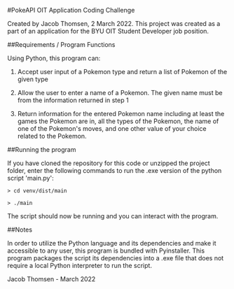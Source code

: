 #PokeAPI OIT Application Coding Challenge

Created by Jacob Thomsen, 2 March 2022.
This project was created as a part of an application for the BYU OIT Student Developer job position.


##Requirements / Program Functions

Using Python, this program can:

1.    Accept user input of a Pokemon type and return a list of Pokemon of the given type

2.    Allow the user to enter a name of a Pokemon. The given name must be from the information returned in step 1

3.    Return information for the entered Pokemon name including at least the games the Pokemon are in,
           all the types of the Pokemon, the name of one of the Pokemon's moves,
           and one other value of your choice related to the Pokemon.


##Running the program

If you have cloned the repository for this code or unzipped the project folder, 
enter the following commands to run the .exe version of the python script 'main.py':

`> cd venv/dist/main`

`> ./main`

The script should now be running and you can interact with the program.


##Notes

In order to utilize the Python language and its dependencies
and make it accessible to any user, this program is bundled
with Pyinstaller. This program packages the script its
dependencies into a .exe file that does not require a local
Python interpreter to run the script.



Jacob Thomsen - March 2022

